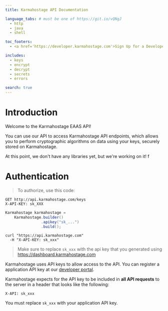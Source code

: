 ```yaml
---
title: Karmahostage API Documentation

language_tabs: # must be one of https://git.io/vQNgJ
  - http
  - java
  - shell

toc_footers:
  - <a href='https://developer.karmahostage.com'>Sign Up for a Developer Key</a>

includes:
  - keys
  - encrypt
  - decrypt
  - secrets
  - errors

search: true
---
```


# Introduction

Welcome to the Karmahostage EAAS API! 

You can use our API to access Karmahostage API endpoints, which allows you to perform cryptographic algorithms on data using your keys, securely stored on Karmahostage.

At this point, we don't have any libraries yet, but we're working on it! 
f
# Authentication

> To authorize, use this code:

```http
GET http://api.karmahostage.com/keys
X-API-KEY: sk_XXX
```

```java
Karmahostage karmahostage = 
    Karmahostage.builder()
                .apikey("sk_...")
                .build();
```

```shell
curl "https://api.karmahostage.com"
  -H "X-API-KEY: sk_xxx"
```


> Make sure to replace `sk_xxx` with the api key that you generated using https://dashboard.karmahostage.com

Karmahostage uses API keys to allow access to the API. You can register a application API key at our [developer portal](https://dashboard.karmahostage.com).

Karmahostage expects for the API key to be included in **all API requests** to the server in a header that looks like the following:

`X-API: sk_xxx`

<aside class="notice">
You must replace <code>sk_xxx</code> with your application API key.
</aside>
